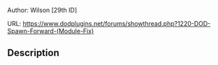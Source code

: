 Author: Wilson [29th ID]

URL: https://www.dodplugins.net/forums/showthread.php?1220-DOD-Spawn-Forward-(Module-Fix)

## Description

